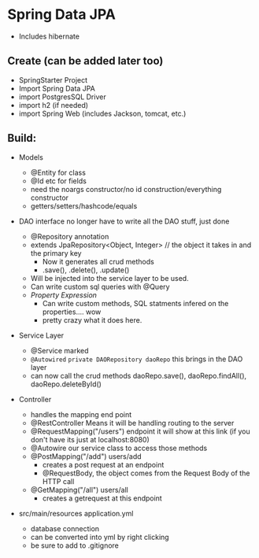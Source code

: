 # Spring Data JPA
- Includes hibernate

## Create (can be added later too)
- SpringStarter Project
- Import Spring Data JPA
- import PostgresSQL Driver
- import h2 (if needed)
- import Spring Web (includes Jackson, tomcat, etc.)

## Build:
- Models
    - @Entity for class
    - @Id etc for fields
    - need the noargs constructor/no id construction/everything constructor
    - getters/setters/hashcode/equals
- DAO interface no longer have to write all the DAO stuff, just done
    - @Repository annotation
    - extends JpaRepository<Object, Integer> // the object it takes in and the primary key
        - Now it generates all crud methods
        - .save(), .delete(), .update()
    - Will be injected into the service layer to be used.
    - Can write custom sql queries with @Query
    - _Property Expression_
        - Can write custom methods, SQL statments infered on the properties.... wow
        - pretty crazy what it does here.
- Service Layer
    - @Service marked
    - `@Autowired`
      `private DAORepository daoRepo` this brings in the DAO layer
    - can now call the crud methods 
        daoRepo.save(), daoRepo.findAll(), daoRepo.deleteById() 
- Controller 
    - handles the mapping end point
    - @RestController Means it will be handling routing to the server
    - @RequestMapping("/users") endpoint it will show at this link (if you don't have its just at localhost:8080)
    - @Autowire our service class to access those methods
    - @PostMapping("/add") users/add
        - creates a post request at an endpoint
        - @RequestBody, the object comes from the Request Body of the HTTP call
    - @GetMapping("/all") users/all
        - creates a getrequest at this endpoint


- src/main/resources application.yml
    - database connection
    - can be converted into yml by right clicking
    - be sure to add to .gitignore



    